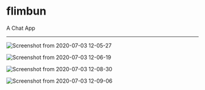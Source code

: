 # flimbun
A Chat App
<hr>

![Screenshot from 2020-07-03 12-05-27](https://user-images.githubusercontent.com/55910733/86439411-2b3c4b00-bd26-11ea-8e76-8ce0662fc33a.png)

![Screenshot from 2020-07-03 12-06-19](https://user-images.githubusercontent.com/55910733/86439506-5030be00-bd26-11ea-8235-4da880f56933.png)

![Screenshot from 2020-07-03 12-08-30](https://user-images.githubusercontent.com/55910733/86439508-5161eb00-bd26-11ea-8219-3f81abb83d85.png)

![Screenshot from 2020-07-03 12-09-06](https://user-images.githubusercontent.com/55910733/86439509-51fa8180-bd26-11ea-9591-41b055702bbe.png)
